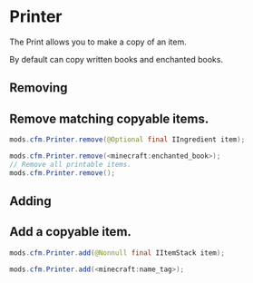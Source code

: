 # Printer

The Print allows you to make a copy of an item.

By default can copy written books and enchanted books.

## Removing

## Remove matching copyable items.

```java
mods.cfm.Printer.remove(@Optional final IIngredient item);

mods.cfm.Printer.remove(<minecraft:enchanted_book>);
// Remove all printable items.
mods.cfm.Printer.remove();
```

## Adding

## Add a copyable item.

```java
mods.cfm.Printer.add(@Nonnull final IItemStack item);

mods.cfm.Printer.add(<minecraft:name_tag>);
```